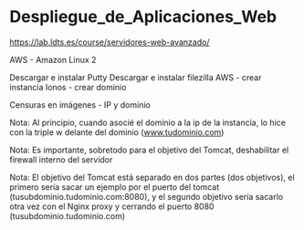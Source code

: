 # Despliegue_de_Aplicaciones_Web
https://lab.ldts.es/course/servidores-web-avanzado/

AWS - Amazon Linux 2

Descargar e instalar Putty
Descargar e instalar filezilla
AWS - crear instancia
Ionos - crear dominio

Censuras en imágenes - IP y dominio

Nota: Al principio, cuando asocié el dominio a la ip de la instancia, lo hice con la triple w delante del dominio (www.tudominio.com)

Nota: Es importante, sobretodo para el objetivo del Tomcat, deshabilitar el firewall interno del servidor

Nota: El objetivo del Tomcat está separado en dos partes (dos objetivos), el primero sería sacar un ejemplo por el puerto del tomcat (tusubdominio.tudominio.com:8080), y el segundo objetivo sería sacarlo otra vez con el Nginx proxy y cerrando el puerto 8080 (tusubdominio.tudominio.com)
